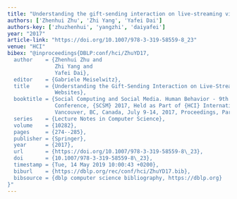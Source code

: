 ```yaml
---
title: "Understanding the gift-sending interaction on live-streaming video websites"
authors: ['Zhenhui Zhu', 'Zhi Yang', 'Yafei Dai']
authors-key: ['zhuzhenhui', 'yangzhi', 'daiyafei']
year: "2017"
article-link: "https://doi.org/10.1007/978-3-319-58559-8_23"
venue: "HCI"
bibex: "@inproceedings{DBLP:conf/hci/ZhuYD17,
  author    = {Zhenhui Zhu and
               Zhi Yang and
               Yafei Dai},
  editor    = {Gabriele Meiselwitz},
  title     = {Understanding the Gift-Sending Interaction on Live-Streaming Video
               Websites},
  booktitle = {Social Computing and Social Media. Human Behavior - 9th International
               Conference, {SCSM} 2017, Held as Part of {HCI} International 2017,
               Vancouver, BC, Canada, July 9-14, 2017, Proceedings, Part {I}},
  series    = {Lecture Notes in Computer Science},
  volume    = {10282},
  pages     = {274--285},
  publisher = {Springer},
  year      = {2017},
  url       = {https://doi.org/10.1007/978-3-319-58559-8\_23},
  doi       = {10.1007/978-3-319-58559-8\_23},
  timestamp = {Tue, 14 May 2019 10:00:43 +0200},
  biburl    = {https://dblp.org/rec/conf/hci/ZhuYD17.bib},
  bibsource = {dblp computer science bibliography, https://dblp.org}
}"
---
```

